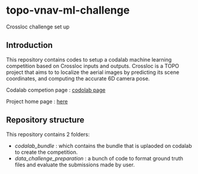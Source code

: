 #  topo-vnav-ml-challenge
 
Crossloc challenge set up


## Introduction

This repository contains codes to setup a codalab machine learning competition based on Crossloc inputs and outputs. 
Crossloc is a TOPO project that aims to to localize the aerial images by predicting its scene coordinates, and computing the accurate 6D camera pose.


Codalab competion page : [codolab page](https://codalab.lisn.upsaclay.fr/competitions/5481)

Project home page : [here](https://crossloc.github.io/)

## Repository structure 
This repository contains 2 folders: 
* *codalab_bundle* : which contains the bundle that is uplaoded on codalab to create the competition.
* *data_challenge_preparation* : a bunch of code to format ground truth files and evaluate the submissions made by user.


